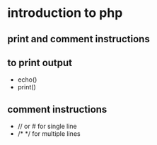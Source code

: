# introduction to php

## print and comment instructions
## to print output
- echo()
- print()

## comment instructions
-  //   or   #    for single line
-   /* */     for multiple lines

